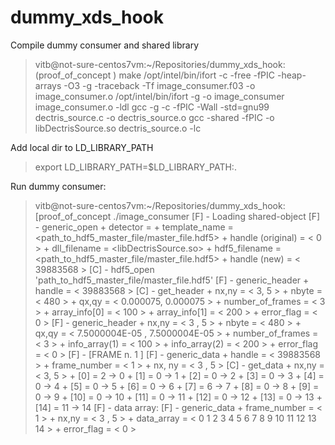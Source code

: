 # dummy_xds_hook

Compile dummy consumer and shared library
> vitb@not-sure-centos7vm:~/Repositories/dummy_xds_hook:(proof_of_concept $)$ make
  /opt/intel/bin/ifort -c -free -fPIC -heap-arrays -O3 -g -traceback -Tf  image_consumer.f03 -o image_consumer.o
  /opt/intel/bin/ifort -g  -o image_consumer image_consumer.o  -ldl
  gcc -g -c -fPIC -Wall -std=gnu99  dectris_source.c -o dectris_source.o
  gcc -shared -fPIC  -o libDectrisSource.so dectris_source.o -lc



Add local dir to LD_LIBRARY_PATH
> export LD_LIBRARY_PATH=$LD_LIBRARY_PATH:.


Run dummy consumer:
> vitb@not-sure-centos7vm:~/Repositories/dummy_xds_hook:[proof_of_concept $%]$ ./image_consumer 
   [F] - Loading shared-object
   [F] - generic_open
         + detector          = <libDectrisSource>
         + template_name     = <path_to_hdf5_master_file/master_file.hdf5>
         + handle (original) = <                     0 >
         + dll_filename    = <libDectrisSource.so>
         + hdf5_filename   = <path_to_hdf5_master_file/master_file.hdf5>
         + handle (new)      = <              39883568 >
   [C] - hdf5_open 'path_to_hdf5_master_file/master_file.hdf5'
   [F] - generic_header
         + handle            = <              39883568 >
   [C] - get_header
         + nx,ny            = < 3, 5 >
         + nbyte            = < 480 >
         + qx,qy            = < 0.000075, 0.000075 >
         + number_of_frames = < 3 >
         + array_info[0]    = < 100 >
         + array_info[1]    = < 200 >
         + error_flag       = < 0 > 
   [F] - generic_header
         + nx,ny            = <           3 ,            5 >
         + nbyte            = <         480 >
         + qx,qy            = <  7.5000004E-05 ,   7.5000004E-05 >
         + number_of_frames = <           3 >
         + info_array(1)    = <         100 >
         + info_array(2)    = <         200 >
         + error_flag       = <           0 >
   [F] - [FRAME n.           1 ]
   [F] - generic_data
         + handle       = <              39883568 >
         + frame_number = <           1 >
         + nx, ny       = <           3 ,           5 >
   [C] - get_data
         + nx,ny         = < 3, 5 >
         + [0] = 2 -> 0
         + [1] = 0 -> 1
         + [2] = 0 -> 2
         + [3] = 0 -> 3
         + [4] = 0 -> 4
         + [5] = 0 -> 5
         + [6] = 0 -> 6
         + [7] = 6 -> 7
         + [8] = 0 -> 8
         + [9] = 0 -> 9
         + [10] = 0 -> 10
         + [11] = 0 -> 11
         + [12] = 0 -> 12
         + [13] = 0 -> 13
         + [14] = 11 -> 14
   [F] - data array:
   [F] - generic_data
         + frame_number  = <           1 >
         + nx,ny         = <           3 ,            5 >
         + data_array    = <           0           1           2           3
             4           5           6           7           8           9
            10          11          12          13          14 >
         + error_flag    = <           0 >
 